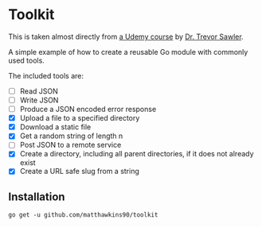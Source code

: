 # Toolkit

This is taken almost directly from [a Udemy course](https://udemy.com/course/building-a-module-in-go-golang/) by [Dr. Trevor Sawler](https://github.com/tsawler/toolbox).

A simple example of how to create a reusable Go module with commonly used tools.

The included tools are:

- [ ] Read JSON
- [ ] Write JSON
- [ ] Produce a JSON encoded error response
- [X] Upload a file to a specified directory
- [X] Download a static file
- [X] Get a random string of length n
- [ ] Post JSON to a remote service 
- [X] Create a directory, including all parent directories, if it does not already exist
- [X] Create a URL safe slug from a string

## Installation

`go get -u github.com/matthawkins90/toolkit`
